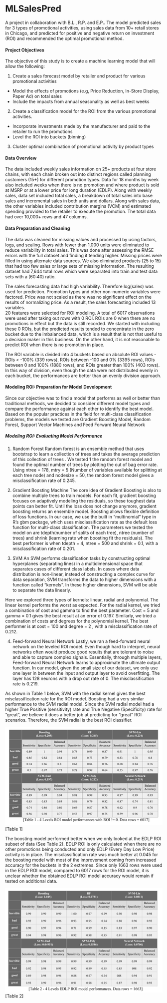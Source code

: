 # MLSalesPred
A project in collaboration with B.L., R.P. and E.P.. The model predicted sales for 3 types of promotional activities, using sales data from 10+ retail stores in Chicago, and predicted for positive and negative return on investment (ROI) and recommended the optimal promotional method.  

#### Project Objectives
The objective of this study is to create a machine learning model that will allow the following:
1. Create a sales forecast model by retailer and product for various promotional activities
* Model the effects of promotions (e.g, Price Reduction, In-Store Display, Paper Ad) on total sales
* Include the impacts from annual seasonality as well as best weeks
2. Create a classification model for the ROI from the various promotional activities.
* Incorporate investments made by the manufacturer and paid to the retailer to run the promotions
* Level the ROI into buckets (binning)
3. Cluster optimal combination of promotional activity by product types

#### Data Overview 
The data included weekly sales information on 25+ products at four store chains, with each chain broken out into distinct regions called planning customers (15+) for different promotion types. Data for 18 months by week also included weeks when there is no promotion and where product is sold at MSRP or at a lower price for long duration (EDLP). Along with weekly sales, data set included total sales, a breakdown of total sales into base sales and incremental sales in both units and dollars. Along with sales data, the other variables included contribution margins (VCM) and estimated spending provided to the retailer to execute the promotion. The total data had over 10,000+ rows and 47 columns. 

#### Data Preparation and Cleaning 
The data was cleaned for missing values and processed by using factors, logs, and scaling. Rows with fewer than 1,000 units were eliminated to reduce variability in total sales. This was done after assessing the RMSE errors with the full dataset and finding it tending higher. Missing prices were filled in using alternate data sources. We also eliminated products (25 to 15) that had too few sales or large sets of missing information. The resulting dataset had 7,644 total rows which were separated into train and test data sets with a (60:40) ratio.   

The sales forecasting data had high variability. Therefore log(sales) was used for prediction. Promotion types and other non-numeric variables were factored. Price was not scaled as there was no significant effect on the results of normalizing price. As a result, the sales forecasting included 13 variables.  
20 features were selected for ROI modeling. A total of 6017 observations were used after taking out rows with 0 ROI. ROIs are 0 when there are no promotions in effect but the data is still recorded. We started with including these 0 ROIs, but the predicted results tended to concentrate in the zero bucket due to the imbalanced data, which is a result that is not that useful to a decision maker in this business. On the other hand, it is not reasonable to predict ROI when there is no promotion in place.  

The ROI variable is divided into 4 buckets based on absolute ROI values - ROIs < -100% (339 rows), ROIs between -100 and 0% (3395 rows), ROIs between 0 and 100% (1880 rows), and ROIs greater than 100% (403 rows). In this way of division, even though the data were not distributed evenly in each bucket, the performances are better than an evenly division approach. 



#### Modeling ROI: Preparation for Model Development 
Since our objective was to find a model that performs as well or better than traditional methods, we decided to consider different model types and compare the performance against each other to identify the best model. Based on the popular practices in the field for multi-class classification problems, the models we tested are Gradient Boosting Model, Random Forest, Support Vector Machines and Feed Forward Neural Network 

##### Modeling ROI: Evaluating Model Performance 
1. Random Forest 
Random forest is an ensemble method that uses bootstrap to learn a collection of trees and takes the average prediction of this collection of trees . We tested 1 the random forest model and found the optimal number of trees by plotting the out of bag error rate. Using ntree = 178, mtry = 5 (Number of variables available for 
splitting at each tree node) and nodesize = 50, the random forest model gives a misclassification rate of 0.245.

2. Gradient Boosting Machine 
The core idea of Gradient Boosting is also to combine multiple trees to train models. For each fit, gradient boosting focuses on adaptively modeling the residuals, so these toughest data points can better fit. Until the loss does not change anymore, gradient boosting returns an ensemble model. Boosting allows flexible definition of loss functions. In our case, we use the built in “multinomial” type in R’s gbm package, which uses misclassification rate as the default loss function for multi-class classification. The parameters we tested the model on are tdepth(number of splits of each tree), ntree (number of trees) and shrink (learning rate when boosting fit the residuals). The best performer is when tdepth = 4, ntree = 500 and shrink = 0.1, with a misclassification rate of 0.201. 

3. SVM 
An SVM performs classification tasks by constructing optimal hyperplanes (separating lines) in a multidimensional space that separates cases of different class labels. In cases where data distribution is non-linear, instead of constructing a complex curve for data separation, SVM transforms the data to higher dimensions with a function called “kernels”. In these higher dimensions, SVM will be able to separate the data linearly.

Here we explored three types of kernels: linear, radial and polynomial. The linear kernel performs the worst as expected. For the radial kernel, we tried a combination of cost and gamma to find the best parameter. Cost = 5 and gamma = 0.1 gives the best result at an error of 0.197. Similarly, we tried a combination of costs and degrees for the polynomial kernel. The best performer is at cost = 100 and degree = 2 , with a misclassification rate of 0.212. 

4. Feed-forward Neural Network 
Lastly, we ran a feed-forward neural network on the leveled ROI model. Even though hard to interpret, neural networks often would produce good results that are tolerant to noise and able to capture complex signals. Essentially, through multiple layers, Feed-forward Neural Network learns to approximate the ultimate output function. In our model, given the small size of our dataset, we only use one layer in between the input and output layer to avoid overfitting. The layer has 128 neurons with a drop out rate of 0. The misclassification rate is 0.219. 

As shown in Table 1 below, SVM with the radial kernel gives the best misclassification rate for the ROI model. Boosting had a very similar performance to the SVM radial model. Since the SVM radial model had a higher True Positive (sensitivity) rate and True Negative (Specificity) rate for “great”, we believe it does a better job at predicting for “great” ROI scenarios. Therefore, the SVM radial is the best ROI classifier. 

![](ROI_result.png)
[Table 1]

The boosting model performed better when we only looked at the EDLP ROI subset of data (See Table 2). EDLP ROI is only calculated when there are no other promotions being conducted and only EDLP (Every Day Low Price) activity is in place. The misclassification rate was much better at 0.045 for the boosting model with most of the improvement coming from increased accuracy for the buckets in the 2 extremes. Since only 1663 rows were used in the EDLP ROI model, compared to 6017 rows for the ROI model, it is unclear whether the obtained EDLP ROI model accuracy would remain if tested on additional data. 

![](ROI_result2.png)
[Table 2]
